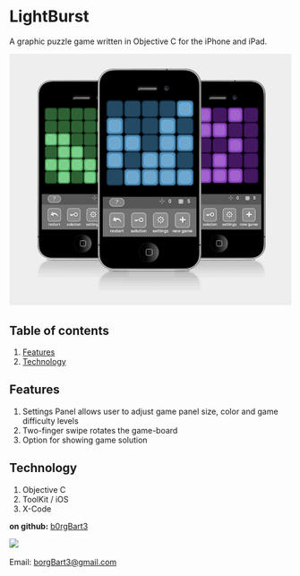 # LightBurst
A graphic puzzle game written in Objective C for the iPhone and iPad.

![screenshot.jpg](screenshot.jpg)

## Table of contents
<!-- 1. [Installation](#Installation)
2. [Usage](#Usage)
3. [Live Demo](#Live_Demo) -->
1. [Features](#Features)
2. [Technology](#Technology)
<!-- 3. [User Story](#User_Story)
4. [Contributors](#Contributors)
5. [Badges](#Badges) -->
<!-- 
<a name="Installation"></a>
## Installation
```sh
X-Code
```

<a name="Live_Demo"></a>
## Live Demo
<a href="https://shielded-crag-85117.herokuapp.com/">Live Demo on Heroku</a> -->

<a name="Features"></a>
## Features
1. Settings Panel allows user to adjust game panel size, color and game difficulty levels
2. Two-finger swipe rotates the game-board
3. Option for showing game solution

<a name="Technology"></a>
## Technology
1. Objective C
2. ToolKit / iOS
3. X-Code

<!-- <a name="User_Story"></a>
## User Story
```sh
As an avid reader, I want to be able to store my own list of books that are available on Google Books, and then be able to easily access them at a later date.
``` -->




**on github:** <a href='github.com/b0rgBart3'>b0rgBart3</a>

[![](https://github.com/b0rgBart3.png?size=90)](https://github.com/remarkablemark)

Email: borgBart3@gmail.com

